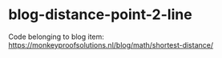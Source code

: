 # blog-distance-point-2-line
Code belonging to blog item: https://monkeyproofsolutions.nl/blog/math/shortest-distance/
